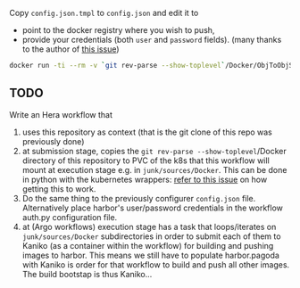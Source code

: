 Copy `config.json.tmpl` to `config.json` and edit it to 

* point to the docker registry where you wish to push,
* provide your credentials (both `user` and `password` fields).
(many thanks to the author of [this issue](https://github.com/GoogleContainerTools/kaniko/issues/887))

```bash
docker run -ti --rm -v `git rev-parse --show-toplevel`/Docker/ObjToObjScaleOffsetContext:/workspace -v `pwd`/config.json:/kaniko/.docker/config.json:ro gcr.io/kaniko-project/executor:latest --dockerfile=dockerfile --destination=harbor.pagoda.os.univ-lyon1.fr/vcity/grim/objtoobjscaleoffset:2.0
```

## TODO

Write an Hera workflow that

1. uses this repository as context (that is the git clone of this repo was previously done)
2. at submission stage, copies the `git rev-parse --show-toplevel`/Docker directory of this repository to PVC of the k8s that this workflow will mount at execution stage e.g. in `junk/sources/Docker`. This can be done in python with the kubernetes wrappers: [refer to this issue](https://stackoverflow.com/questions/59703610/copy-file-from-pod-to-host-by-using-kubernetes-python-client) on how getting this to work.
3. Do the same thing to the previously configurer `config.json` file. Alternatively place harbor's user/password credentials in the workflow auth.py configuration file.
4. at (Argo workflows) execution stage has a task that loops/iterates on `junk/sources/Docker` subdirectories in order to submit each of them to Kaniko (as a container within the workflow) for building and pushing images to harbor. This means we still have to populate harbor.pagoda with Kaniko is order for that workflow to build and push all other images. The build bootstap is thus Kaniko...
